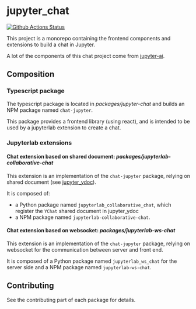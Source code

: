 # jupyter_chat

[![Github Actions Status](https://github.com/jupyterlab-contrib/jupyter-chat/workflows/Build/badge.svg)](https://github.com/jupyterlab-contrib/jupyter-chat/actions/workflows/build.yml)

This project is a monorepo containing the frontend components and extensions to build
a chat in Jupyter.

A lot of the components of this chat project come from
[jupyter-ai](https://github.com/jupyterlab/jupyter-ai).

## Composition

### Typescript package

The typescript package is located in *packages/jupyter-chat* and builds an NPM
package named `chat-jupyter`.

This package provides a frontend library (using react), and is intended to be
used by a jupyterlab extension to create a chat.

### Jupyterlab extensions

#### Chat extension based on shared document: *packages/jupyterlab-collaborative-chat*

This extension is an implementation of the `chat-jupyter` package, relying on
shared document (see [jupyter_ydoc](https://github.com/jupyter-server/jupyter_ydoc)).

It is composed of:

- a Python package named `jupyterlab_collaborative_chat`, which register
  the `YChat` shared document in jupyter_ydoc
- a NPM package named `jupyterlab-collaborative-chat`.

#### Chat extension based on websocket: *packages/jupyterlab-ws-chat*

This extension is an implementation of the `chat-jupyter` package, relying on
websocket for the communication between server and front end.

It is composed of a Python package named `jupyterlab_ws_chat`
for the server side and a NPM package named `jupyterlab-ws-chat`.

## Contributing

See the contributing part of each package for details.
